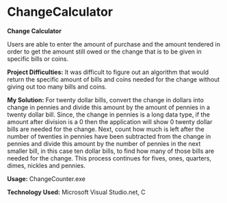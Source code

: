 # ChangeCalculator

**Change Calculator**

Users are able to enter the amount of purchase and the amount tendered in order to get the amount still owed or the change that is to be given in specific bills or coins. 

**Project Difficulties:**
It was difficult to figure out an algorithm that would return the specific amount of bills and coins needed for the change without giving out too many bills and coins.

**My Solution:**
For twenty dollar bills, convert the change in dollars into change in pennies and divide this amount by the amount of pennies in a twenty dollar bill. Since, the change in pennies is a long data type, if the amount after division is a 0 then the application will show 0 twenty dollar bills are needed for the change. Next, count how much is left after the number of twenties in pennies have been subtracted from the change in pennies and divide this amount by the number of pennies in the next smaller bill, in this case ten dollar bills, to find how many of those bills are needed for the change. This process continues for fives, ones, quarters, dimes, nickles and pennies. 

**Usage:**
ChangeCounter.exe

**Technology Used:**
Microsoft Visual Studio.net, C
 
